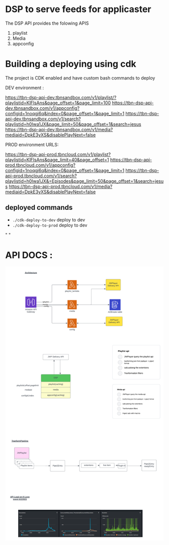 # DSP to serve feeds for applicaster

The DSP API provides the folowing APIS

1. playlist
2. Media
3. appconfig

# Building a deploying using cdk

The project is CDK enabled and have custom bash commands to deploy

DEV environment :

https://tbn-dsp-api-dev.tbnsandbox.com/v1/playlist/?playlistid=KlFlsAns&page_offset=1&page_limit=100
https://tbn-dsp-api-dev.tbnsandbox.com/v1/appconfig?configid=1noqgj6q&index=0&page_offset=1&page_limit=1
https://tbn-dsp-api-dev.tbnsandbox.com/v1/search?playlistid=h0lwa1JX&page_limit=50&page_offset=1&search=jesus
https://tbn-dsp-api-dev.tbnsandbox.com/v1/media?mediaid=DpkE3yXS&disablePlayNext=false

PROD environment URLS:

https://tbn-dsp-api-prod.tbncloud.com/v1/playlist?playlistid=KlFlsAns&page_limit=40&page_offset=1
https://tbn-dsp-api-prod.tbncloud.com/v1/appconfig?configid=1noqgj6q&index=0&page_offset=1&page_limit=1
https://tbn-dsp-api-prod.tbncloud.com/v1/search?playlistid=h0lwa1JX&=Episodes&page_limit=50&page_offset=1&search=jesus
https://tbn-dsp-api-prod.tbncloud.com/v1/media?mediaid=DpkE3yXS&disablePlayNext=false

## deployed commands

- `./cdk-deploy-to-dev` deploy to dev
- `./cdk-deploy-to-prod` deploy to dev

" "

# API DOCS :

![Alt text](docs/DSP2.0.png)
